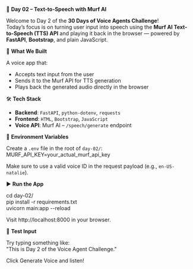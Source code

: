 🎯 **Day 02 – Text-to-Speech with Murf AI**

Welcome to Day 2 of the **30 Days of Voice Agents Challenge**!  
Today’s focus is on turning user input into speech using the **Murf AI Text-to-Speech (TTS) API** and playing it back in the browser — powered by **FastAPI**, **Bootstrap**, and plain JavaScript.

🧠 **What We Built**

A voice app that:
- Accepts text input from the user
- Sends it to the Murf API for TTS generation
- Plays back the generated audio directly in the browser

🛠 **Tech Stack**

- **Backend**: `FastAPI`, `python-dotenv`, `requests`  
- **Frontend**: `HTML`, `Bootstrap`, `JavaScript`  
- **Voice API**: Murf AI – `/speech/generate` endpoint

🔐 **Environment Variables**

Create a `.env` file in the root of `day-02/`: <br>
MURF_API_KEY=your_actual_murf_api_key

Make sure to use a valid voice ID in the request payload (e.g., `en-US-natalie`).

▶️ **Run the App**

cd day-02/ <br>
pip install -r requirements.txt <br>
uvicorn main:app --reload

Visit http://localhost:8000 in your browser.

🧪 **Test Input**

Try typing something like: <br>
"This is Day 2 of the Voice Agent Challenge."

Click Generate Voice and listen!

